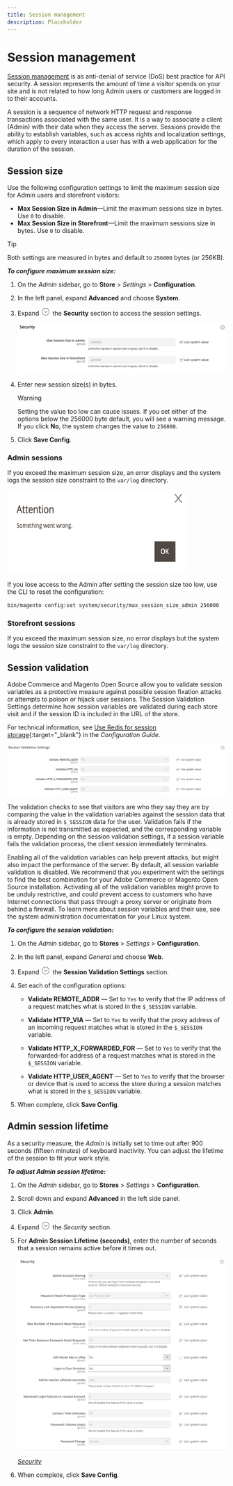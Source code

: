 ```yaml
---
title: Session management
description: Placeholder
---
```

# Session management

[Session management](https://cheatsheetseries.owasp.org/cheatsheets/Session_Management_Cheat_Sheet.html) is as anti-denial of service (DoS) best practice for API security. A session represents the amount of time a visitor spends on your site and is not related to how long Admin users or customers are logged in to their accounts.

A session is a sequence of network HTTP request and response transactions associated with the same user. It is a way to associate a client (Admin) with their data when they access the server. Sessions provide the ability to establish variables, such as access rights and localization settings, which apply to every interaction a user has with a web application for the duration of the session.

## Session size

Use the following configuration settings to limit the maximum session size for Admin users and storefront visitors:

- **Max Session Size in Admin**—Limit the maximum sessions size in bytes. Use `0` to disable.
- **Max Session Size in Storefront**—Limit the maximum sessions size in bytes. Use `0` to disable.

>[!TIP]
>
>Both settings are measured in bytes and default to `256000` bytes (or 256KB).

**_To configure maximum session size:_**

1. On the _Admin_ sidebar, go to **Store**  > _Settings_ > **Configuration**.

1. In the left panel, expand **Advanced** and choose **System**.

1. Expand ![Expansion selector](../assets/icon-display-expand.png) the **Security** section to access the session settings.

   ![Session settings](../configuration-reference/advanced/assets/system-security.png)<!-- zoom -->

1. Enter new session size(s) in bytes.

   >[!WARNING]
   >
   >Setting the value too low can cause issues. If you set either of the options below the 256000 byte default, you will see a warning message. If you click **No**, the system changes the value to `256000`.

1. Click **Save Config**.

### Admin sessions

If you exceed the maximum session size, an error displays and the system logs the session size constraint to the `var/log` directory.

![Admin session size error](./assets/admin-session-error.png)

If you lose access to the Admin after setting the session size too low, use the CLI to reset the configuration:

```bash
bin/magento config:set system/security/max_session_size_admin 256000
```

### Storefront sessions

If you exceed the maximum session size, no error displays but the system logs the session size constraint to the `var/log` directory.

## Session validation

Adobe Commerce and Magento Open Source allow you to validate session variables as a protective measure against possible session fixation attacks or attempts to poison or hijack user sessions. The Session Validation Settings determine how session variables are validated during each store visit and if the session ID is included in the URL of the store.

For technical information, see [Use Redis for session storage](https://experienceleague.adobe.com/docs/commerce-operations/configuration-guide/cache/redis/redis-session.html){:target="_blank"} in the _Configuration Guide_.

![General configuration - Web session validation](../configuration-reference/general/assets/web-session-validation-settings.png)

The validation checks to see that visitors are who they say they are by comparing the value in the validation variables against the session data that is already stored in `$_SESSION` data for the user. Validation fails if the information is not transmitted as expected, and the corresponding variable is empty. Depending on the session validation settings, if a session variable fails the validation process, the client session immediately terminates.

Enabling all of the validation variables can help prevent attacks, but might also impact the performance of the server. By default, all session variable validation is disabled. We recommend that you experiment with the settings to find the best combination for your Adobe Commerce or Magento Open Source installation. Activating all of the validation variables might prove to be unduly restrictive, and could prevent access to customers who have Internet connections that pass through a proxy server or originate from behind a firewall. To learn more about session variables and their use, see the system administration documentation for your Linux system.

**_To configure the session validation:_**

1. On the _Admin_ sidebar, go to  **Stores** > _Settings_ > **Configuration**.

1. In the left panel, expand _General_ and choose **Web**.

1. Expand ![Expansion selector](../assets/icon-display-expand.png) the **Session Validation Settings** section.

1. Set each of the configuration options:

    - **Validate REMOTE_ADDR** — Set to `Yes` to verify that the IP address of a request matches what is stored in the `$_SESSION` variable.

    - **Validate HTTP_VIA** — Set to `Yes` to verify that the proxy address of an incoming request matches what is stored in the `$_SESSION` variable.

    - **Validate HTTP_X_FORWARDED_FOR** — Set to `Yes` to verify that the forwarded-for address of a request matches what is stored in the `$_SESSION` variable.

    - **Validate HTTP_USER_AGENT** — Set to `Yes` to verify that the browser or device that is used to access the store during a session matches what is stored in the `$_SESSION` variable.

1. When complete, click **Save Config**.

## Admin session lifetime

As a security measure, the _Admin_ is initially set to time out after 900 seconds (fifteen minutes) of keyboard inactivity. You can adjust the lifetime of the session to fit your work style.

**_To adjust Admin session lifetime:_**

1. On the _Admin_ sidebar, go to **Stores** > _Settings_ > **Configuration**.

1. Scroll down and expand **Advanced** in the left side panel.

1. Click **Admin**.

1. Expand ![Expansion selector](../assets/icon-display-expand.png) the _Security_ section.

1. For **Admin Session Lifetime (seconds)**, enter the number of seconds that a session remains active before it times out.

   ![Advanced configuration - Admin security settings](../configuration-reference/advanced/assets/admin-security.png)<!-- zoom -->
   
   [_Security_](https://docs.magento.com/user-guide/configuration/advanced/admin.html)

1. When complete, click **Save Config**.
